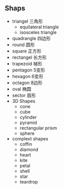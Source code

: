 <!-- 
title: 各种各样的图形说法
from: en
create: 2018-08-24
tags: en,words
-->

## Shaps

- triangel 三角形
	- equilateral triangle
	- isosceles triangle
- quadrangle 四边形
- round 圆形
- square 正方形
- rectangel 长方形
- trapezoid 梯形
- pentagon 5变形
- hexagon 6变形
- octagon 8边形
- oval 椭圆
- sector 扇形
- 3D Shapes
	- cone
	- cube
	- cylinder
	- pyramid
	- rectangular prism
	- sphere
- complext shapes
	- coffin
	- diamond
	- heart
	- kite
	- petal
	- shell
	- star
	- teardrop